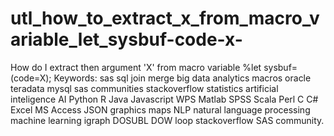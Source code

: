 # utl_how_to_extract_x_from_macro_variable_let_sysbuf-code-x-
How do I extract then argument 'X' from macro variable %let sysbuf=(code=X); Keywords: sas sql join merge big data analytics macros oracle teradata mysql sas communities stackoverflow statistics artificial inteligence AI Python R Java Javascript WPS Matlab SPSS Scala Perl C C# Excel MS Access JSON graphics maps NLP natural language processing machine learning igraph DOSUBL DOW loop stackoverflow SAS community.
